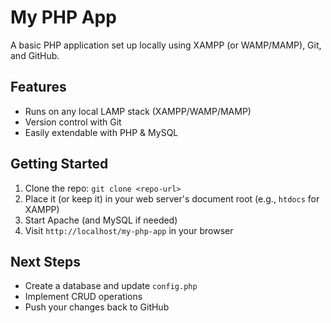 # My PHP App

A basic PHP application set up locally using XAMPP (or WAMP/MAMP), Git, and GitHub.

## Features
- Runs on any local LAMP stack (XAMPP/WAMP/MAMP)
- Version control with Git
- Easily extendable with PHP & MySQL

## Getting Started
1. Clone the repo: `git clone <repo-url>`
2. Place it (or keep it) in your web server's document root (e.g., `htdocs` for XAMPP)
3. Start Apache (and MySQL if needed)
4. Visit `http://localhost/my-php-app` in your browser

## Next Steps
- Create a database and update `config.php`
- Implement CRUD operations
- Push your changes back to GitHub
